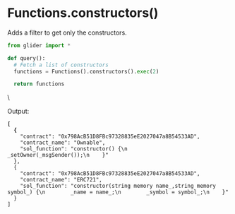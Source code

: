 # Functions.constructors()

Adds a filter to get only the constructors.

```python
from glider import *

def query():
  # Fetch a list of constructors
  functions = Functions().constructors().exec(2)

  return functions
```

\


Output:

<pre class="language-json"><code class="lang-json"><strong>[
</strong><strong>  {
</strong>    "contract": "0x798AcB51D8FBc97328835eE2027047a8B54533AD",
    "contract_name": "Ownable",
    "sol_function": "constructor() {\n        _setOwner(_msgSender());\n    }"
  },
  {
    "contract": "0x798AcB51D8FBc97328835eE2027047a8B54533AD",
    "contract_name": "ERC721",
    "sol_function": "constructor(string memory name_,string memory symbol_) {\n        _name = name_;\n        _symbol = symbol_;\n    }"
  }
]
</code></pre>
